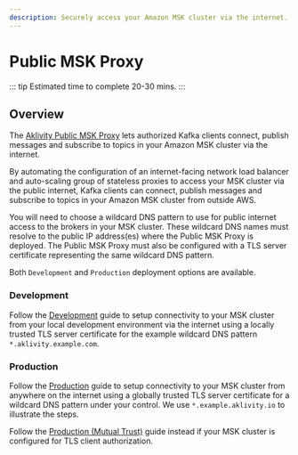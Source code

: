 ```yaml
---
description: Securely access your Amazon MSK cluster via the internet.
---
```


# Public MSK Proxy

::: tip Estimated time to complete 20-30 mins.
:::

## Overview

The [Aklivity Public MSK Proxy](http://aws.amazon.com/marketplace/pp/B09HKJ54CX) lets authorized Kafka clients connect, publish messages and subscribe to topics in your Amazon MSK cluster via the internet.

By automating the configuration of an internet-facing network load balancer and auto-scaling group of stateless proxies to access your MSK cluster via the public internet, Kafka clients can connect, publish messages and subscribe to topics in your Amazon MSK cluster from outside AWS.

You will need to choose a wildcard DNS pattern to use for public internet access to the brokers in your MSK cluster. These wildcard DNS names must resolve to the public IP address(es) where the Public MSK Proxy is deployed. The Public MSK Proxy must also be configured with a TLS server certificate representing the same wildcard DNS pattern.

Both `Development` and `Production` deployment options are available.

### Development

Follow the [Development](../development.md) guide to setup connectivity to your MSK cluster from your local development environment via the internet using a locally trusted TLS server certificate for the example wildcard DNS pattern `*.aklivity.example.com`.

### Production

Follow the [Production](../production.md) guide to setup connectivity to your MSK cluster from anywhere on the internet using a globally trusted TLS server certificate for a wildcard DNS pattern under your control. We use `*.example.aklivity.io` to illustrate the steps.

Follow the [Production (Mutual Trust)](../production-mutual-trust.md) guide instead if your MSK cluster is configured for TLS client authorization.
